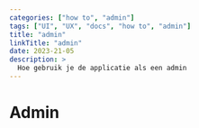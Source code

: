 ```yaml
---
categories: ["how to", "admin"]
tags: ["UI", "UX", "docs", "how to", "admin"]
title: "admin"
linkTitle: "admin"
date: 2023-21-05
description: >
  Hoe gebruik je de applicatie als een admin
---
```


# Admin

